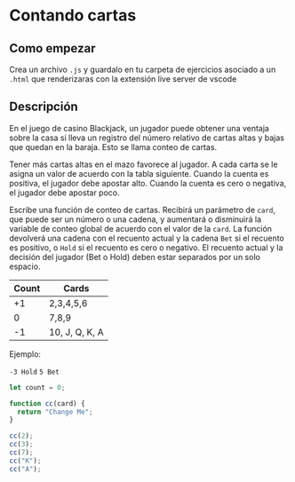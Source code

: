 # Contando cartas

## Como empezar

Crea un archivo `.js` y guardalo en tu carpeta de ejercicios asociado a un `.html` que renderizaras con la extensión live server de vscode

## Descripción

En el juego de casino Blackjack, un jugador puede obtener una ventaja sobre la casa si lleva un registro del número relativo de cartas altas y bajas que quedan en la baraja. Esto se llama conteo de cartas.

Tener más cartas altas en el mazo favorece al jugador. A cada carta se le asigna un valor de acuerdo con la tabla siguiente. Cuando la cuenta es positiva, el jugador debe apostar alto. Cuando la cuenta es cero o negativa, el jugador debe apostar poco.

Escribe una función de conteo de cartas. Recibirá un parámetro de `card`, que puede ser un número o una cadena, y aumentará o disminuirá la variable de conteo global de acuerdo con el valor de la `card`. La función devolverá una cadena con el recuento actual y la cadena `Bet` si el recuento es positivo, o `Hold` si el recuento es cero o negativo. El recuento actual y la decisión del jugador (Bet o Hold) deben estar separados por un solo espacio.

| Count | Cards          |
| ----- | -------------- |
| +1    | 2,3,4,5,6      |
| 0     | 7,8,9          |
| -1    | 10, J, Q, K, A |

Ejemplo:

`-3 Hold`
`5 Bet`

```js
let count = 0;

function cc(card) {
  return "Change Me";
}

cc(2);
cc(3);
cc(7);
cc("K");
cc("A");
```

